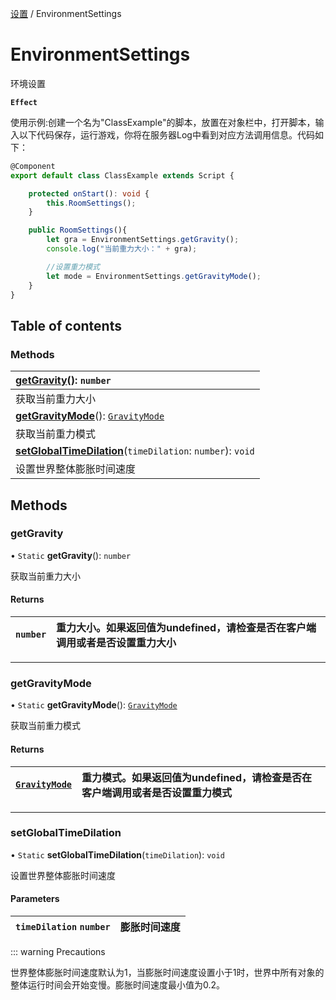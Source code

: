 [设置](../groups/设置.设置.md) / EnvironmentSettings

# EnvironmentSettings <Badge type="tip" text="Class" /> <Score text="EnvironmentSettings" />

环境设置

**`Effect`**


<span style="font-size: 14px;">
使用示例:创建一个名为"ClassExample"的脚本，放置在对象栏中，打开脚本，输入以下代码保存，运行游戏，你将在服务器Log中看到对应方法调用信息。代码如下：
</span>

```ts
@Component
export default class ClassExample extends Script {

    protected onStart(): void {
        this.RoomSettings();
    }

    public RoomSettings(){
        let gra = EnvironmentSettings.getGravity();
        console.log("当前重力大小：" + gra);

        //设置重力模式
        let mode = EnvironmentSettings.getGravityMode();
    }
}
```

## Table of contents

### Methods <Score text="Methods" /> 
| **[getGravity](mw.EnvironmentSettings.md#getgravity)**(): `number` <Badge type="tip" text="client" />  |
| :-----|
| 获取当前重力大小|
| **[getGravityMode](mw.EnvironmentSettings.md#getgravitymode)**(): [`GravityMode`](../enums/mw.GravityMode.md) <Badge type="tip" text="client" />  |
| 获取当前重力模式|
| **[setGlobalTimeDilation](mw.EnvironmentSettings.md#setglobaltimedilation)**(`timeDilation`: `number`): `void` <Badge type="tip" text="other" />  |
| 设置世界整体膨胀时间速度|

## Methods

### getGravity <Score text="getGravity" /> 

• `Static` **getGravity**(): `number` <Badge type="tip" text="client" />

获取当前重力大小

#### Returns

| `number` | 重力大小。如果返回值为undefined，请检查是否在客户端调用或者是否设置重力大小 |
| :------ | :------ |

___

### getGravityMode <Score text="getGravityMode" /> 

• `Static` **getGravityMode**(): [`GravityMode`](../enums/mw.GravityMode.md) <Badge type="tip" text="client" />

获取当前重力模式

#### Returns

| [`GravityMode`](../enums/mw.GravityMode.md) | 重力模式。如果返回值为undefined，请检查是否在客户端调用或者是否设置重力模式 |
| :------ | :------ |

___

### setGlobalTimeDilation <Score text="setGlobalTimeDilation" /> 

• `Static` **setGlobalTimeDilation**(`timeDilation`): `void` <Badge type="tip" text="other" />

设置世界整体膨胀时间速度

#### Parameters

| `timeDilation` `number` | 膨胀时间速度 |
| :------ | :------ |


::: warning Precautions

世界整体膨胀时间速度默认为1，当膨胀时间速度设置小于1时，世界中所有对象的整体运行时间会开始变慢。膨胀时间速度最小值为0.2。
